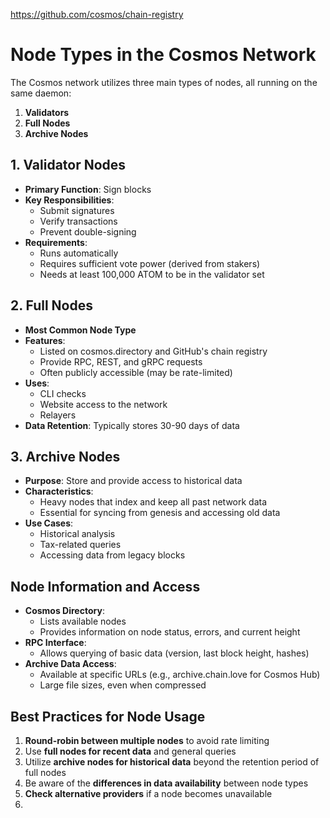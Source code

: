 https://github.com/cosmos/chain-registry

Node Types in the Cosmos Network
================================

The Cosmos network utilizes three main types of nodes, all running on the same daemon:

1.  **Validators**
2.  **Full Nodes**
3.  **Archive Nodes**

1\. Validator Nodes
-------------------

-   **Primary Function**: Sign blocks
-   **Key Responsibilities**:
    -   Submit signatures
    -   Verify transactions
    -   Prevent double-signing
-   **Requirements**:
    -   Runs automatically
    -   Requires sufficient vote power (derived from stakers)
    -   Needs at least 100,000 ATOM to be in the validator set

2\. Full Nodes
--------------

-   **Most Common Node Type**
-   **Features**:
    -   Listed on cosmos.directory and GitHub's chain registry
    -   Provide RPC, REST, and gRPC requests
    -   Often publicly accessible (may be rate-limited)
-   **Uses**:
    -   CLI checks
    -   Website access to the network
    -   Relayers
-   **Data Retention**: Typically stores 30-90 days of data

3\. Archive Nodes
-----------------

-   **Purpose**: Store and provide access to historical data
-   **Characteristics**:
    -   Heavy nodes that index and keep all past network data
    -   Essential for syncing from genesis and accessing old data
-   **Use Cases**:
    -   Historical analysis
    -   Tax-related queries
    -   Accessing data from legacy blocks

Node Information and Access
---------------------------

-   **Cosmos Directory**:
    -   Lists available nodes
    -   Provides information on node status, errors, and current height
-   **RPC Interface**:
    -   Allows querying of basic data (version, last block height, hashes)
-   **Archive Data Access**:
    -   Available at specific URLs (e.g., archive.chain.love for Cosmos Hub)
    -   Large file sizes, even when compressed

Best Practices for Node Usage
-----------------------------

1.  **Round-robin between multiple nodes** to avoid rate limiting
2.  Use **full nodes for recent data** and general queries
3.  Utilize **archive nodes for historical data** beyond the retention period of full nodes
4.  Be aware of the **differences in data availability** between node types
5.  **Check alternative providers** if a node becomes unavailable
6.  


